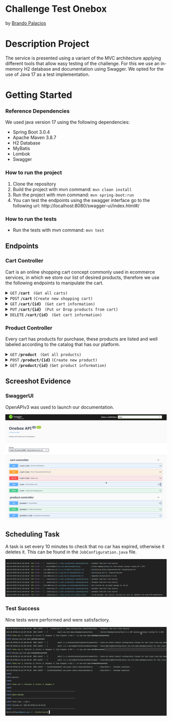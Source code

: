 # Challenge Test Onebox
 by [Brando Palacios](https://www.linkedin.com/in/brando-palacios-842b53162?fbclid=IwAR3HC8xbg8Q2_R4idKT9cIaX3edtjJH6W_BRtqUECKnK_J7ORodG4f2aYIk)

# Description Project

The service is presented using a variant of the MVC architecture applying different tools that allow easy testing of the challenge. For this we use an in-memory H2 database and documentation using Swagger. We opted for the use of Java 17 as a test implementation.

# Getting Started

### Reference Dependencies

We used java version 17 using the following dependencies:

* Spring Boot 3.0.4
* Apache Maven 3.8.7
* H2 Database
* MyBatis 
* Lombok 
* Swagger

### How to run the project

1. Clone the repository
2. Build the project with mvn command: `mvn clean install`
3. Run the project with mvn command: `mvn spring-boot:run`
4. You can test the endpoints using the swagger interface go to the following url: http://localhost:8080/swagger-ui/index.html#/

### How to run the tests
* Run the tests with mvn command: `mvn test`

## Endpoints

### Cart Controller

Cart is an online shopping cart concept commonly used in ecommerce services, in which we store our list of desired products, therefore we use the following endpoints to manipulate the cart.

<details>
 <summary><code>GET</code> <code><b>/cart </b></code> <code>(Get all carts)</code></summary>
<br>
Get all active carts in list

##### Parameters

> None

##### Responses
```json
{
  "carts": [
    {
      "id": "3c11c6f4-b7cf-4feb-88ab-50f9b196f679",
      "totalPrice": 34.3,
      "productListIds": [
        1
      ],
      "creationUser": "bpalaciosm",
      "modificationUser": "bpalaciosm",
      "creationDate": "2023-05-03T07:08:25.909531",
      "modificationDate": "2023-05-03T07:08:25.909531"
    }
  ]
}
```

##### Example cURL

```javascript
curl -X 'GET' \
  'http://localhost:8080/cart' \
  -H 'accept: application/hal+json'
```
</details>



<details>
 <summary><code>POST</code> <code><b>/cart</b></code> <code>(Create new shopping cart)</code></summary>
<br>
Create a new cart with a list of products. These products must already exist in the database.

##### Parameters

> None

##### Request Body

```json
{
  "productListIds": [
    1
  ],
  "creationUser": "onebox"
}
```

##### Responses (`200`)
```json
{
  "id": "308e0332-7c16-4ed8-9570-e8ed9517dc49"
}
```


##### Example cURL

```javascript
curl -X 'POST' \
  'http://localhost:8080/cart' \
  -H 'accept: application/hal+json' \
  -H 'Content-Type: application/json' \
  -d '{
  "productListIds": [
    1
  ],
  "creationUser": "onebox"
}'
```
</details>



<details>
 <summary><code>GET</code> <code><b>/cart/{id} </b></code> <code>(Get cart information)</code></summary>
<br>
Get cart information by generated id

##### Parameters

* id : `String` [Example: `3c11c6f4-b7cf-4feb-88ab-50f9b196f679`]

##### Responses
```json
{
  "id": "3c11c6f4-b7cf-4feb-88ab-50f9b196f679",
  "totalPrice": 34.3,
  "productListIds": [
    1
  ],
  "creationUser": "bpalaciosm",
  "modificationUser": "bpalaciosm",
  "creationDate": "2023-05-03T07:08:25.909531",
  "modificationDate": "2023-05-03T07:08:25.909531"
}
```

##### Example cURL

```javascript
curl -X 'GET' \
  'http://localhost:8080/cart/3c11c6f4-b7cf-4feb-88ab-50f9b196f679' \
  -H 'accept: application/hal+json'
```
</details>




<details>
 <summary><code>PUT</code> <code><b>/cart/{id} </b></code> <code>(Put or Drop products from cart)</code></summary>
<br>
Enpoint in charge of removing or putting products in the cart and updating to the latest modification. 
For this we use the flag addToCart that will indicate if it is placing or removing products. During this process the cart will be updated with the total price.

##### Parameters


* id : `String` [Example: `3c11c6f4-b7cf-4feb-88ab-50f9b196f679`]

#### Case 1 (`Drop Product`):

##### Request Body

```json
{
  "productListIds": [
    1
  ],
  "addToCart": false,
  "modificationUser": "user"
}
```

##### Responses (`200`)
```json
{}
```


#### Case 2 (`Add Product`):

##### Request Body

```json
{
  "productListIds": [
    1
  ],
  "addToCart": true,
  "modificationUser": "user"
}
```

##### Responses (`200`)
```json
{}
```

##### Example cURL

```javascript
curl -X 'PUT' \
  'http://localhost:8080/cart/3c11c6f4-b7cf-4feb-88ab-50f9b196f679' \
  -H 'accept: application/hal+json' \
  -H 'Content-Type: application/json' \
  -d '{
  "productListIds": [
    1
  ],
  "addToCart": false,
  "modificationUser": "user"
}'
```
</details>

<details>
 <summary><code>DELETE</code> <code><b>/cart/{id} </b></code> <code>(Get cart information)</code></summary>
<br>
Delete cart by id

##### Parameters

* id : `String` [Example: `3c11c6f4-b7cf-4feb-88ab-50f9b196f679`]

##### Responses (`200`)
```json
{}
```

##### Example cURL

```javascript
curl -X 'DELETE' \
  'http://localhost:8080/cart/3c11c6f4-b7cf-4feb-88ab-50f9b196f679' \
  -H 'accept: application/hal+json'
```
</details>

### Product Controller

Every cart has products for purchase, these products are listed and well labeled according to the catalog that has our platform.

<details>
 <summary><code>GET</code> <code><b>/product </b></code> <code>(Get all products)</code></summary>
<br>
Get all list of products in database

##### Parameters

> None

##### Responses
```json
{
  "products": [
    {
      "id": 1,
      "description": "Product 1",
      "price": 1
    }
  ]
}
```

##### Example cURL

```javascript
curl -X 'GET' \
  'http://localhost:8080/product' \
  -H 'accept: application/hal+json'
```
</details>



<details>
 <summary><code>POST</code> <code><b>/product/{id}</b></code> <code>(Create new product)</code></summary>
<br>
Create new product in database

##### Parameters

> None

##### Request Body

```json
{
  "description": "Product 2",
  "price": 10.3
}
```

##### Responses
```json
{
  "id": 2
}
```

##### Example cURL

```javascript
curl -X 'POST' \
  'http://localhost:8080/product' \
  -H 'accept: application/hal+json' \
  -H 'Content-Type: application/json' \
  -d '{
  "description": "Product 2",
  "price": 10.3
}'
```
</details>




<details>
 <summary><code>GET</code> <code><b>/product/{id}</b></code> <code>(Get product information)</code></summary>
<br>
View specific product

##### Parameters

* id : `String` [Example: `3c11c6f4-b7cf-4feb-88ab-50f9b196f679`]

##### Responses
```json
{
  "id": 1,
  "description": "Product 1",
  "price": 1
}
```

##### Example cURL

```javascript
curl -X 'GET' \
  'http://localhost:8080/product/1' \
  -H 'accept: application/hal+json'
```
</details>


## Screeshot Evidence

### SwaggerUI
OpenAPIv3 was used to launch our documentation.
<br>
<p align="center">
  <img src="https://github.com/BrandPM18/DemoOneBoxCart/blob/main/dist/swaggerUI.png" alt="Dont"/>
</p>

## Scheduling Task
A task is set every 10 minutes to check that no car has expired, otherwise it deletes it. This can be found in the `JobConfiguration.java` file.
<br>
<p align="center">
  <img src="https://github.com/BrandPM18/DemoOneBoxCart/blob/main/dist/scheduleTask.png" alt="Give"/>
</p>

### Test Success
Nine tests were performed and were satisfactory.
<br>
<p align="center">
  <img src="https://github.com/BrandPM18/DemoOneBoxCart/blob/main/dist/test.png" alt="Up"/>
</p>
